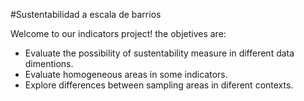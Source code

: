 #Sustentabilidad a escala de barrios

Welcome to our indicators project! the objetives are:

- Evaluate the possibility of sustentability measure in different data dimentions.
- Evaluate homogeneous areas in some indicators.
- Explore differences between sampling areas in diferent contexts.

